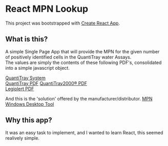 # React MPN Lookup

This project was bootstrapped with [Create React App](https://github.com/facebook/create-react-app).

## What is this?

A simple Single Page App that will provide the MPN for the given number  
of positively identified cells in the QuantiTray water Assays.\
The values are simply the contents of these following PDF's, consolidated  
into a simple javascript object.  

[QuantiTray System](https://www.idexx.com/en/water/water-products-services/quanti-tray-system/)  
[QuantiTray PDF](https://www.chegg.com/homework-help/questions-and-answers/idexx-51-well-quanti-tray-mpn-table--wells-giving-mpn-95-confidence-limits-positive-reacti-q98070800)
[QuantiTray2000® PDF](https://www.idexx.com/files/qt97mpntable.pdf)  
[Legiolert PDF](https://www.idexx.com/files/quanti-tray-legiolert-mpn-table.pdf)  
  
And this is the 'solution' offered by the manufacturer/distributor.
[MPN Windows Desktop Tool](https://www.idexx.com/en/water/resources/mpn-generator/)  


## Why this app?

It was an easy task to implement, and I wanted to learn React, this seemed realively simple.
